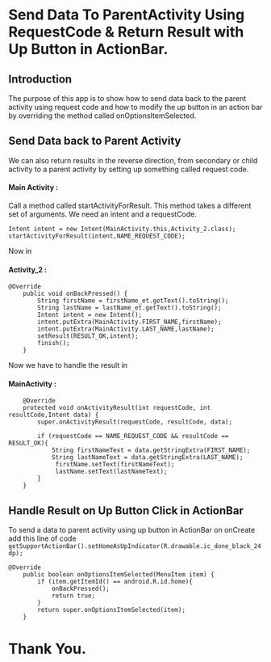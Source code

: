 # Send Data To ParentActivity Using RequestCode & Return Result with Up Button in ActionBar.


## Introduction

The purpose of this app is to show how to send data back to the parent activity using request code and how to modify the up button in an action bar by overriding the method called onOptionsItemSelected.

## Send Data back to Parent Activity

We can also return results in the reverse direction, from secondary or child activity to a parent activity by setting up something called request code.

#### Main Activity :  
Call a method called startActivityForResult. This method takes a different set of arguments. We need an intent and a requestCode.

```
Intent intent = new Intent(MainActivity.this,Activity_2.class);
startActivityForResult(intent,NAME_REQUEST_CODE);
```

Now in 
#### Activity_2 : 

```
@Override
    public void onBackPressed() {
        String firstName = firstName_et.getText().toString();
        String lastName = lastName_et.getText().toString();
        Intent intent = new Intent();
        intent.putExtra(MainActivity.FIRST_NAME,firstName);
        intent.putExtra(MainActivity.LAST_NAME,lastName);
        setResult(RESULT_OK,intent);
        finish();
    }
```

Now we have to handle the result in 
#### MainActivity :

```
    @Override
    protected void onActivityResult(int requestCode, int resultCode,Intent data) {
        super.onActivityResult(requestCode, resultCode, data);

        if (requestCode == NAME_REQUEST_CODE && resultCode == RESULT_OK){
            String firstNameText = data.getStringExtra(FIRST_NAME);
            String lastNameText = data.getStringExtra(LAST_NAME);
             firstName.setText(firstNameText);
             lastName.setText(lastNameText);
        }
    }
```

## Handle Result on Up Button Click in ActionBar

To send a data to parent activity using up button in ActionBar on onCreate add this line of code `getSupportActionBar().setHomeAsUpIndicator(R.drawable.ic_done_black_24dp);`

```
@Override
    public boolean onOptionsItemSelected(MenuItem item) {
        if (item.getItemId() == android.R.id.home){
            onBackPressed();
            return true;
        }
        return super.onOptionsItemSelected(item);
    }
```

# Thank You.
